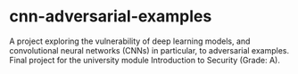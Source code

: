 # cnn-adversarial-examples
A project exploring the vulnerability of deep learning models, and convolutional neural networks (CNNs) in particular, to adversarial examples. Final project for the university module Introduction to Security (Grade: A).
